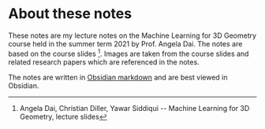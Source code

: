 # About these notes
These notes are my lecture notes on the Machine Learning for 3D Geometry course held in the summer term 2021 by Prof. Angela Dai. The notes are based on the course slides [^1]. Images are taken from the course slides and related research papers which are referenced in the notes.

The notes are written in [Obsidian markdown](https://obsidian.md/) and are best viewed in Obsidian.

[^1]: Angela Dai, Christian Diller, Yawar Siddiqui -- Machine Learning for 3D Geometry, lecture slides